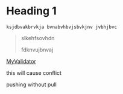 # Heading 1

`ksjdbvakbrvkja bvnabvhbvjsbvkjnv jvbhjbvc`

> slkehfsovhdn
>
> fdknvujbnvaj



[MyValidator](./main.go/MyValidator)

this will cause conflict

pushing without pull